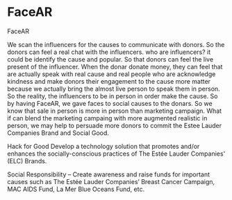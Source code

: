 # FaceAR
 FaceAR

We scan the influencers for the causes to communicate with donors. So the donors can feel a real chat with the influencers. who are influencers? it could be identify the cause and popular. So that donors can feel the live present of the influencer. When the donar donate money, they can feel that are actually speak with real cause and real people who are acknowledge kindness and make donors their engagement to the cause more matter because we actually bring the almost live person to speak them in person. So the reality, the influencers to be in person in order make the cause. So by having FaceAR, we gave faces to social causes to the donars. So we know that sale in person is more in person than marketing campaign. What if can blend the marketing campaing with more augmented realistic in person, we may help to persuade more donors to commit the Estee Lauder Companies Brand and Social Good. 

Hack for Good
Develop a technology solution that promotes and/or enhances the socially-conscious practices of The Estée Lauder Companies' (ELC) Brands.

Social Responsibility – Create awareness and raise funds for important causes such as The Estée Lauder Companies’ Breast Cancer Campaign, MAC AIDS Fund, La Mer Blue Oceans Fund, etc. 


